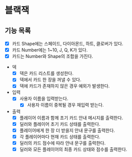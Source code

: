 # 블랙잭

## 기능 목록

- [x] 카드 Shape에는 스페이드, 다이아몬드, 하트, 클로버가 있다.
- [x] 카드 Number에는 1~10, J, Q, K가 있다.
- [x] 카드는 Number와 Shape의 조합을 가진다.

- 덱
    - [x] 덱은 카드 리스트를 생성한다.
    - [x] 덱에서 카드 한 장을 꺼낼 수 있다.
    - [x] 덱에 카드가 존재하지 않은 경우 예외가 발생한다.

- 입력
    - [x] 사용자 이름을 입력받는다.
        - [x] 사용자 이름이 중복될 경우 재입력 받는다.

- 출력
    - [x] 플레이어 이름과 함께 초기 카드 안내 메시지를 출력한다.
    - [x] 딜러와 플레이어 초기 카드 상태를 출력한다.
    - [x] 플레이어에게 한 장 더 받을지 안내 문구를 출력한다.
    - [x] 각 플레이어마다 현재 카드 상태를 출력한다.
    - [x] 딜러의 카드 점수에 따라 안내 문구를 출력한다.
    - [x] 딜러와 모든 플레이어의 최종 카드 상태와 점수를 출력한다.